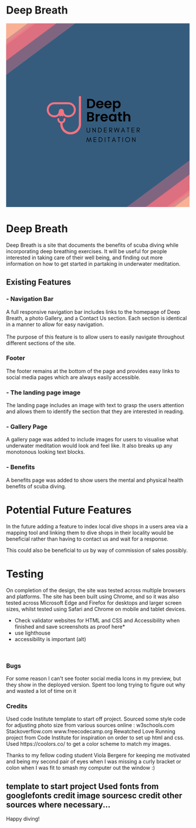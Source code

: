 <h1>Deep Breath</h1>

![Deep Breath logo](assets/images/dblogo.png)

<h1>Deep Breath</h1>

Deep Breath is a site that documents the benefits of scuba diving while incorporating deep breathing exercises. It will be useful for people interested in taking care of their well being, and finding out more information on how to get started in partaking in underwater meditation.

<h2>Existing Features</h2>
<h3>- Navigation Bar</h3>
A full responsive navigation bar includes links to the homepage of Deep Breath, a photo Gallery, and a Contact Us section. Each section is identical in a manner to allow for easy navigation. <br>
<br>
The purpose of this feature is to allow users to easily navigate throughout different sections of the site.
<br>
<h3>Footer</h3>
The footer remains at the bottom of the page and provides easy links to social media pages which are always easily accessible.
<br>
<h3>- The landing page image</h3>

The landing page includes an image with text to grasp the users attention and allows them to identify the section that they are interested in reading.

<h3>- Gallery Page</h3>
A gallery page was added to include images for users to visualise what underwater meditation would look and feel like. It also breaks up any monotonous looking text blocks.
<br>
<h3>- Benefits</h3>
A benefits page was added to show users the mental and physical health benefits of scuba diving.


<h1>Potential Future Features</h1>
In the future adding a feature to index local dive shops in a users area via a mapping tool and linking them to dive shops in their locality would be beneficial rather than having to contact us and wait for a response.

 This could also be beneficial to *us* by way of commission of sales possibly.
 <br>
 
 <h1>Testing</h1>
 On completion of the design, the site was tested across multiple browsers and platforms. The site has been built using Chrome, and so it was also tested across Microsoft Edge and Firefox for desktops and larger screen sizes, whilst tested using Safari and Chrome on mobile and tablet devices.

* Check validator websites for HTML and CSS and Accessibility when finished and save screenshots as proof here*
* use lighthouse
* accessibility is important (alt)
 <br>
 <h3>Bugs</h3>
 For some reason I can't see footer social media Icons in my preview, but they show in the deployed version. Spent too long trying to figure out why and wasted a lot of time on it
<h3>Credits</h3>
Used code Institute template to start off project.
Sourced some style code for adjusting photo size from various sources online :
w3schools.com
Stackoverflow.com
www.freecodecamp.org
Rewatched Love Running project from Code Institute for inspiration on order to set up html and css.
Used https://coolors.co/ to get a color scheme to match my images.

Thanks to my fellow coding student Viola Bergere for keeping me motivated and being my second pair of eyes when I was missing a curly bracket or colon when I was fit to smash my computer out the window :)
 
template to start project
Used fonts from googlefonts
credit image sourcesc
credit other sources where necessary...
---

Happy diving!
